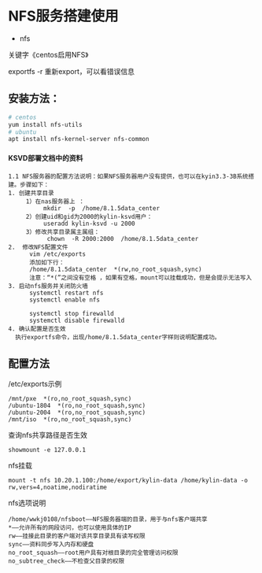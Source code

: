 # NFS服务搭建使用

* nfs

关键字《centos启用NFS》

exportfs -r
重新export，可以看错误信息

## 安装方法：

```bash
# centos
yum install nfs-utils
# ubuntu
apt install nfs-kernel-server nfs-common
```

#### KSVD部署文档中的资料

```
1.1 NFS服务器的配置方法说明：如果NFS服务器用户没有提供，也可以在kyin3.3-3B系统搭建。步骤如下：
1. 创建共享目录
     1）在nas服务器上 ：
          mkdir  -p  /home/8.1.5data_center
     2）创建uid和gid为2000的kylin-ksvd用户：
          useradd kylin-ksvd -u 2000 
     3）修改共享目录属主属组：
           chown  -R 2000:2000  /home/8.1.5data_center
2.  修改NFS配置文件
      vim /etc/exports
      添加如下行：
      /home/8.1.5data_center  *(rw,no_root_squash,sync)   
      注意：“*(”之间没有空格 ，如果有空格，mount可以挂载成功，但是会提示无法写入
3. 启动nfs服务并关闭防火墙
      systemctl restart nfs
      systemctl enable nfs

      systemctl stop firewalld
      systemctl disable firewalld
4. 确认配置是否生效
  执行exportfs命令，出现/home/8.1.5data_center字样则说明配置成功。
```


## 配置方法

/etc/exports示例
```
/mnt/pxe  *(ro,no_root_squash,sync)
/ubuntu-1804  *(ro,no_root_squash,sync)
/ubuntu-2004  *(ro,no_root_squash,sync)
/mnt/iso  *(ro,no_root_squash,sync)
```


查询nfs共享路径是否生效
```
showmount -e 127.0.0.1 
```

nfs挂载
```
mount -t nfs 10.20.1.100:/home/export/kylin-data /home/kylin-data -o rw,vers=4,noatime,nodiratime
```


nfs选项说明
```
/home/wwkj0108/nfsboot——NFS服务器端的目录，用于与nfs客户端共享
*——允许所有的网段访问，也可以使用具体的IP
rw——挂接此目录的客户端对该共享目录具有读写权限
sync——资料同步写入内存和硬盘
no_root_squash——root用户具有对根目录的完全管理访问权限
no_subtree_check——不检查父目录的权限
```

